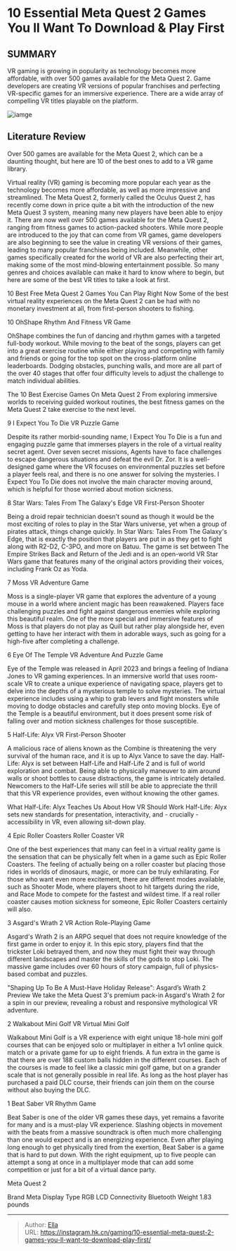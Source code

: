 # 10 Essential Meta Quest 2 Games You ll Want To Download &amp; Play First


## SUMMARY 


 VR gaming is growing in popularity as technology becomes more affordable, with over 500 games available for the Meta Quest 2. 
 Game developers are creating VR versions of popular franchises and perfecting VR-specific games for an immersive experience. 
 There are a wide array of compelling VR titles playable on the platform. 

![iamge](https://static1.srcdn.com/wordpress/wp-content/uploads/2023/12/10-essential-meta-quest-2-games-you-ll-want-to-download-play-first.jpg)

## Literature Review

Over 500 games are available for the Meta Quest 2, which can be a daunting thought, but here are 10 of the best ones to add to a VR game library.




Virtual reality (VR) gaming is becoming more popular each year as the technology becomes more affordable, as well as more impressive and streamlined. The Meta Quest 2, formerly called the Oculus Quest 2, has recently come down in price quite a bit with the introduction of the new Meta Quest 3 system, meaning many new players have been able to enjoy it. There are now well over 500 games available for the Meta Quest 2, ranging from fitness games to action-packed shooters.
While more people are introduced to the joy that can come from VR games, game developers are also beginning to see the value in creating VR versions of their games, leading to many popular franchises being included. Meanwhile, other games specifically created for the world of VR are also perfecting their art, making some of the most mind-blowing entertainment possible. So many genres and choices available can make it hard to know where to begin, but here are some of the best VR titles to take a look at first.
            
 
 10 Best Free Meta Quest 2 Games You Can Play Right Now 
Some of the best virtual reality experiences on the Meta Quest 2 can be had with no monetary investment at all, from first-person shooters to fishing.












 








 10  OhShape 
Rhythm And Fitness VR Game
        

OhShape combines the fun of dancing and rhythm games with a targeted full-body workout. While moving to the beat of the songs, players can get into a great exercise routine while either playing and competing with family and friends or going for the top spot on the cross-platform online leaderboards. Dodging obstacles, punching walls, and more are all part of the over 40 stages that offer four difficulty levels to adjust the challenge to match individual abilities.
            
 
 The 10 Best Exercise Games On Meta Quest 2 
From exploring immersive worlds to receiving guided workout routines, the best fitness games on the Meta Quest 2 take exercise to the next level.








 9  I Expect You To Die 
VR Puzzle Game


 







Despite its rather morbid-sounding name, I Expect You To Die is a fun and engaging puzzle game that immerses players in the role of a virtual reality secret agent. Over seven secret missions, Agents have to face challenges to escape dangerous situations and defeat the evil Dr. Zor. It is a well-designed game where the VR focuses on environmental puzzles set before a player feels real, and there is no one answer for solving the mysteries.
I Expect You To Die does not involve the main character moving around, which is helpful for those worried about motion sickness. 






 8  Star Wars: Tales From The Galaxy&#39;s Edge 
VR First-Person Shooter
        

Being a droid repair technician doesn&#39;t sound as though it would be the most exciting of roles to play in the Star Wars universe, yet when a group of pirates attack, things change quickly. In Star Wars: Tales From The Galaxy&#39;s Edge, that is exactly the position that players are put in as they get to fight along with R2-D2, C-3PO, and more on Batuu. The game is set between The Empire Strikes Back and Return of the Jedi and is an open-world VR Star Wars game that features many of the original actors providing their voices, including Frank Oz as Yoda.





 7  Moss 
VR Adventure Game
        

Moss is a single-player VR game that explores the adventure of a young mouse in a world where ancient magic has been reawakened. Players face challenging puzzles and fight against dangerous enemies while exploring this beautiful realm. One of the more special and immersive features of Moss is that players do not play as Quill but rather play alongside her, even getting to have her interact with them in adorable ways, such as going for a high-five after completing a challenge.





 6  Eye Of The Temple 
VR Adventure And Puzzle Game


 







Eye of the Temple was released in April 2023 and brings a feeling of Indiana Jones to VR gaming experiences. In an immersive world that uses room-scale VR to create a unique experience of navigating space, players get to delve into the depths of a mysterious temple to solve mysteries. The virtual experience includes using a whip to grab levers and fight monsters while moving to dodge obstacles and carefully step onto moving blocks.
Eye of the Temple is a beautiful environment, but it does present some risk of falling over and motion sickness challenges for those susceptible. 






 5  Half-Life: Alyx 
VR First-Person Shooter
        

A malicious race of aliens known as the Combine is threatening the very survival of the human race, and it is up to Alyx Vance to save the day. Half-Life: Alyx is set between Half-Life and Half-Life 2 and is full of world exploration and combat. Being able to physically maneuver to aim around walls or shoot bottles to cause distractions, the game is intricately detailed. Newcomers to the Half-Life series will still be able to appreciate the thrill that this VR experience provides, even without knowing the other games.
            
 
 What Half-Life: Alyx Teaches Us About How VR Should Work 
Half-Life: Alyx sets new standards for presentation, interactivity, and - crucially - accessibility in VR, even allowing sit-down play.








 4  Epic Roller Coasters 
Roller Coaster VR
        

One of the best experiences that many can feel in a virtual reality game is the sensation that can be physically felt when in a game such as Epic Roller Coasters. The feeling of actually being on a roller coaster but placing those rides in worlds of dinosaurs, magic, or more can be truly exhilarating. For those who want even more excitement, there are different modes available, such as Shooter Mode, where players shoot to hit targets during the ride, and Race Mode to compete for the fastest and wildest time.
If a real roller coaster causes motion sickness for someone, Epic Roller Coasters certainly will also. 






 3  Asgard&#39;s Wrath 2 
VR Action Role-Playing Game
        

Asgard&#39;s Wrath 2 is an ARPG sequel that does not require knowledge of the first game in order to enjoy it. In this epic story, players find that the trickster Loki betrayed them, and now they must fight their way through different landscapes and master the skills of the gods to stop Loki. The massive game includes over 60 hours of story campaign, full of physics-based combat and puzzles.
            
 
 &#34;Shaping Up To Be A Must-Have Holiday Release&#34;: Asgard’s Wrath 2 Preview 
We take the Meta Quest 3&#39;s premium pack-in Asgard&#39;s Wrath 2 for a spin in our preview, revealing a robust and responsive mythological VR adventure.








 2  Walkabout Mini Golf VR 
Virtual Mini Golf


 







Walkabout Mini Golf is a VR experience with eight unique 18-hole mini golf courses that can be enjoyed solo or multiplayer in either a 1v1 online quick match or a private game for up to eight friends. A fun extra in the game is that there are over 188 custom balls hidden in the different courses. Each of the courses is made to feel like a classic mini golf game, but on a grander scale that is not generally possible in real life.
As long as the host player has purchased a paid DLC course, their friends can join them on the course without also buying the DLC. 






 1  Beat Saber 
VR Rhythm Game
        

Beat Saber is one of the older VR games these days, yet remains a favorite for many and is a must-play VR experience. Slashing objects in movement with the beats from a massive soundtrack is often much more challenging than one would expect and is an energizing experience. Even after playing long enough to get physically tired from the exertion, Beat Saber is a game that is hard to put down. With the right equipment, up to five people can attempt a song at once in a multiplayer mode that can add some competition or just for a bit of a virtual dance party.
        


 Meta Quest 2 


  Brand    Meta     Display Type    RGB LCD     Connectivity    Bluetooth     Weight    1.83 pounds    



---

> Author: [Ella](https://instagram.hk.cn/)  
> URL: https://instagram.hk.cn/gaming/10-essential-meta-quest-2-games-you-ll-want-to-download-play-first/  

